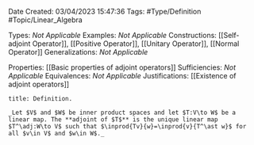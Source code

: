 <div class="topSpace"></div>

Date Created: 03/04/2023 15:47:36
Tags: #Type/Definition #Topic/Linear_Algebra

Types: _Not Applicable_
Examples: _Not Applicable_
Constructions: [[Self-adjoint Operator]], [[Positive Operator]], [[Unitary Operator]], [[Normal Operator]]
Generalizations: _Not Applicable_

Properties: [[Basic properties of adjoint operators]]
Sufficiencies: _Not Applicable_
Equivalences: _Not Applicable_
Justifications: [[Existence of adjoint operators]]

``` ad-Definition
title: Definition.

_Let $V$ and $W$ be inner product spaces and let $T:V\to W$ be a linear map. The **adjoint of $T$** is the unique linear map $T^\adj:W\to V$ such that $\inprod{Tv}{w}=\inprod{v}{T^\ast w}$ for all $v\in V$ and $w\in W$._

```
